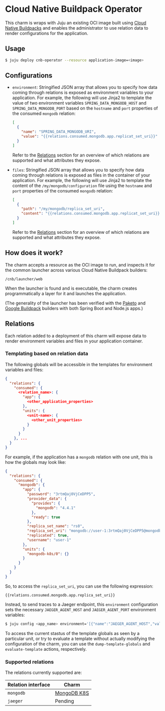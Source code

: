 # Cloud Native Buildpack Operator

This charm is wraps with Juju an existing OCI image built using [Cloud Native Buildpacks](https://buildpacks.io) and enables the administrator to use relation data to render configurations for the application.

## Usage

```sh
$ juju deploy cnb-operator --resource application-image=<image> 
```

## Configurations

* `environment`: Stringified JSON array that allows you to specify how data coming through relations is exposed as environment variables to your application.
  For example, the following will use Jinja2 to template the value of two environment variables `SPRING_DATA_MONGODB_HOST` and `SPRING_DATA_MONGODB_PORT` based on the `hostname` and `port` properties of the consumed `mongodb` relation:

  ```json
  [
    {
      "name": "SPRING_DATA_MONGODB_URI",
      "value": "{{relations.consumed.mongodb.app.replicat_set_uri}}"
    }
  ]
  ```

  Refer to the [Relations](#relations) section for an overview of which relations are supported and what attributes they expose.

* `files`: Stringified JSON array that allows you to specify how data coming through relations is exposed as files in the container of your application.
  For example, the following will use Jinja2 to template the content of the `/my/mongodb/configuration` file using the `hostname` and `port` properties of the consumed `mongodb` relation:

  ```json
  [
    {
      "path": "/my/mongodb/replica_set_uri",
      "content": "{{relations.consumed.mongodb.app.replicat_set_uri}}"
    }
  ]
  ```

  Refer to the [Relations](#relations) section for an overview of which relations are supported and what attributes they expose.

## How does it work?

The charm accepts a resource as the OCI image to run, and inspects it for the common launcher across various Cloud Native Buildpack builders:

```
/cnb/launcher/web
```

When the launcher is found and is executable, the charm creates programmatically a layer for it and launches the application.

(The generality of the launcher has been verified with the [Paketo](https://paketo.io/) and [Google Buildpack](https://github.com/GoogleCloudPlatform/buildpacks) builders with both Spring Boot and Node.js apps.)

## Relations

Each relation added to a deployment of this charm will expose data to render environment variables and files in your application container.

### Templating based on relation data

The following globals will be accessible in the templates for environment variables and files:

```json
{
  "relations": {
    "consumed": {
      <relation_name>: {
        "app": {
          <other_application_properties>
        },
        "units": {
          <unit-name>: {
            <other_unit_properties>
          }
        }
      }
    }, ...
  }
}
```

For example, if the application has a `mongodb` relation with one unit, this is how the globals may look like:

```json
{
  "relations": {
    "consumed": {
      "mongodb": {
        "app": {
          "password": "3rtmQaj0VjCeDPP5",
          "provider_data": {
            "provides": {
              "mongodb": "4.4.1"
            },
            "ready": true
          },
          "replica_set_name": "rs0",
          "replica_set_uri": "mongodb://user-1:3rtmQaj0VjCeDPP5@mongodb-k8s-0.mongodb-k8s-endpoints:27017/admin",
          "replicated": true,
          "username": "user-1"
        },
        "units": {
          "mongodb-k8s/0": {}
        }
      }
    }
  }
}
```

So, to access the `replica_set_uri`, you can use the following expression:

```
{{relations.consumed.mongodb.app.replica_set_uri}}
```

Instead, to send traces to a Jaeger endpoint, this `environment` configuration sets the necessary `JAEGER_AGENT_HOST` and `JAEGER_AGENT_PORT` environment variables:

```sh
$ juju config <app_name> environment='[{"name":"JAEGER_AGENT_HOST","value":"{{relations.consumed.jaeger.units[\"jaeger/0\"][\"agent-address\"]}}"},{"name":"JAEGER_AGENT_PORT","value":"{{relations.consumed.jaeger.units[\"jaeger/0\"].port}}"}]'
```

To access the current stastus of the template globals as seen by a particular unit, or try to evaluate a template without actually modifying the configuration of the charm, you can use the `dump-template-globals` and `evaluate-template` actions, respectively.

### Supported relations

The relations currently supported are:

| Relation interface | Charm |
| --- | --- |
| `mongodb` | [MongoDB K8S](https://charmhub.io/mongodb-k8s) |
| `jaeger` | Pending |